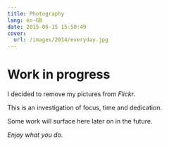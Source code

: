 ```yaml
---
title: Photography
lang: en-GB
date: 2015-06-15 15:50:49
cover:
  url: /images/2014/everyday.jpg
---
```


# Work in progress

I decided to remove my pictures from *Flickr*.

This is an investigation of focus, time and dedication.

Some work will surface here later on in the future.

*Enjoy what you do*.
